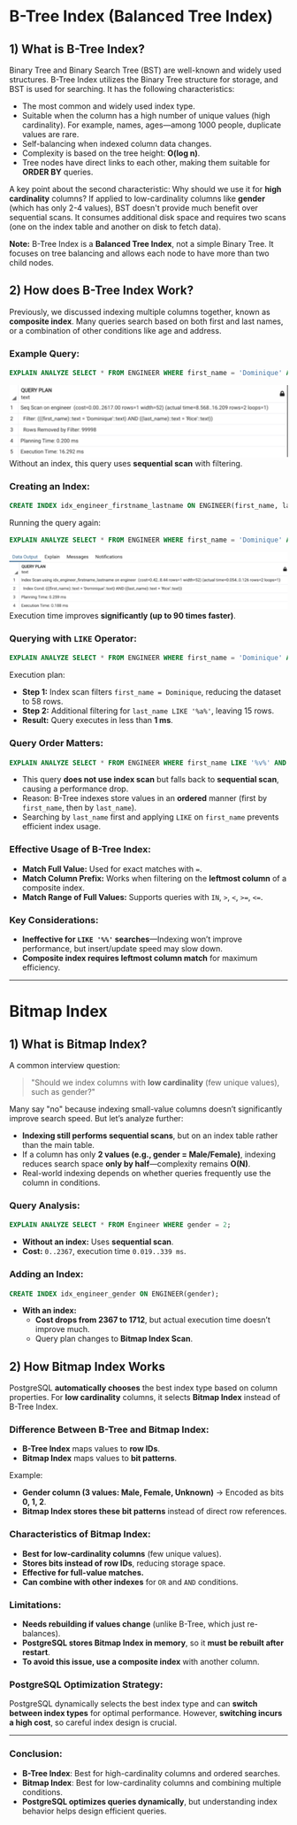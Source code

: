 # B-Tree Index (Balanced Tree Index)

## 1) What is B-Tree Index?

Binary Tree and Binary Search Tree (BST) are well-known and widely used structures. B-Tree Index utilizes the Binary Tree structure for storage, and BST is used for searching. It has the following characteristics:

- The most common and widely used index type.
- Suitable when the column has a high number of unique values (high cardinality). For example, names, ages—among 1000 people, duplicate values are rare.
- Self-balancing when indexed column data changes.
- Complexity is based on the tree height: **O(log n)**.
- Tree nodes have direct links to each other, making them suitable for **ORDER BY** queries.

A key point about the second characteristic: Why should we use it for **high cardinality** columns? If applied to low-cardinality columns like **gender** (which has only 2-4 values), BST doesn't provide much benefit over sequential scans. It consumes additional disk space and requires two scans (one on the index table and another on disk to fetch data).

**Note:** B-Tree Index is a **Balanced Tree Index**, not a simple Binary Tree. It focuses on tree balancing and allows each node to have more than two child nodes.

## 2) How does B-Tree Index Work?

Previously, we discussed indexing multiple columns together, known as **composite index**. Many queries search based on both first and last names, or a combination of other conditions like age and address.

### Example Query:

```sql
EXPLAIN ANALYZE SELECT * FROM ENGINEER WHERE first_name = 'Dominique' AND last_name = 'Rice';
```

![](./images/2025-02-21_20-32.png)
Without an index, this query uses **sequential scan** with filtering.

### Creating an Index:

```sql
CREATE INDEX idx_engineer_firstname_lastname ON ENGINEER(first_name, last_name);
```

Running the query again:

```sql
EXPLAIN ANALYZE SELECT * FROM ENGINEER WHERE first_name = 'Dominique' AND last_name = 'Rice';
```

![](./images/2025-02-21_20-34.png)
Execution time improves **significantly (up to 90 times faster)**.

### Querying with `LIKE` Operator:

```sql
EXPLAIN ANALYZE SELECT * FROM ENGINEER WHERE first_name = 'Dominique' AND last_name LIKE '%a%';
```

Execution plan:

- **Step 1:** Index scan filters `first_name = Dominique`, reducing the dataset to 58 rows.
- **Step 2:** Additional filtering for `last_name LIKE '%a%'`, leaving 15 rows.
- **Result:** Query executes in less than **1 ms**.

### Query Order Matters:

```sql
EXPLAIN ANALYZE SELECT * FROM ENGINEER WHERE first_name LIKE '%v%' AND last_name = 'Parker';
```

- This query **does not use index scan** but falls back to **sequential scan**, causing a performance drop.
- Reason: B-Tree indexes store values in an **ordered** manner (first by `first_name`, then by `last_name`).
- Searching by `last_name` first and applying `LIKE` on `first_name` prevents efficient index usage.

### Effective Usage of B-Tree Index:

- **Match Full Value:** Used for exact matches with `=`.
- **Match Column Prefix:** Works when filtering on the **leftmost column** of a composite index.
- **Match Range of Full Values:** Supports queries with `IN`, `>`, `<`, `>=`, `<=`.

### Key Considerations:

- **Ineffective for `LIKE '%%'` searches**—Indexing won’t improve performance, but insert/update speed may slow down.
- **Composite index requires leftmost column match** for maximum efficiency.

---

# Bitmap Index

## 1) What is Bitmap Index?

A common interview question:

> "Should we index columns with **low cardinality** (few unique values), such as gender?"

Many say "no" because indexing small-value columns doesn’t significantly improve search speed. But let’s analyze further:

- **Indexing still performs sequential scans**, but on an index table rather than the main table.
- If a column has only **2 values (e.g., gender = Male/Female)**, indexing reduces search space **only by half**—complexity remains **O(N)**.
- Real-world indexing depends on whether queries frequently use the column in conditions.

### Query Analysis:

```sql
EXPLAIN ANALYZE SELECT * FROM Engineer WHERE gender = 2;
```

- **Without an index:** Uses **sequential scan**.
- **Cost:** `0..2367`, execution time `0.019..339 ms`.

### Adding an Index:

```sql
CREATE INDEX idx_engineer_gender ON ENGINEER(gender);
```

- **With an index:**
  - **Cost drops from 2367 to 1712**, but actual execution time doesn’t improve much.
  - Query plan changes to **Bitmap Index Scan**.

## 2) How Bitmap Index Works

PostgreSQL **automatically chooses** the best index type based on column properties. For **low cardinality** columns, it selects **Bitmap Index** instead of B-Tree Index.

### Difference Between B-Tree and Bitmap Index:

- **B-Tree Index** maps values to **row IDs**.
- **Bitmap Index** maps values to **bit patterns**.

Example:

- **Gender column (3 values: Male, Female, Unknown)** → Encoded as bits **0, 1, 2**.
- **Bitmap Index stores these bit patterns** instead of direct row references.

### Characteristics of Bitmap Index:

- **Best for low-cardinality columns** (few unique values).
- **Stores bits instead of row IDs**, reducing storage space.
- **Effective for full-value matches.**
- **Can combine with other indexes** for `OR` and `AND` conditions.

### Limitations:

- **Needs rebuilding if values change** (unlike B-Tree, which just re-balances).
- **PostgreSQL stores Bitmap Index in memory**, so it **must be rebuilt after restart**.
- **To avoid this issue, use a composite index** with another column.

### PostgreSQL Optimization Strategy:

PostgreSQL dynamically selects the best index type and can **switch between index types** for optimal performance. However, **switching incurs a high cost**, so careful index design is crucial.

---

### Conclusion:

- **B-Tree Index**: Best for high-cardinality columns and ordered searches.
- **Bitmap Index**: Best for low-cardinality columns and combining multiple conditions.
- **PostgreSQL optimizes queries dynamically**, but understanding index behavior helps design efficient queries.
